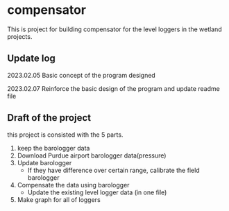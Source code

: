 # compensator
This is project for building compensator for the level loggers in the wetland projects.

## Update log
2023.02.05 Basic concept of the program designed

2023.02.07 Reinforce the basic design of the program and update readme file

## Draft of the project
this project is consisted with the 5 parts.
1. keep the barologger data
2. Download Purdue airport barologger data(pressure)
3. Update barologger
    - If they have difference over certain range, calibrate the field barologger
4. Compensate the data using barologger
    - Update the existing level logger data (in one file)
5. Make graph for all of loggers